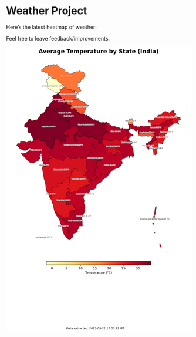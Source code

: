 # Weather Project

Here’s the latest heatmap of weather:

Feel free to leave feedback/improvements.

![India Heatmap](docs/assets/india_heatmap.png?v=CFE1DB)
